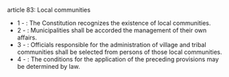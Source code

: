 article 83: Local communities

<ul>
			<li>1 - : The Constitution recognizes the existence of local communities.<ul>
			</ul></li>			<li>2 - : Municipalities shall be accorded the management of their own affairs.<ul>
			</ul></li>			<li>3 - : Officials responsible for the administration of village and tribal communities shall be selected from persons of those local communities.<ul>
			</ul></li>			<li>4 - : The conditions for the application of the preceding provisions may be determined by law.<ul>
			</ul></li></ul>